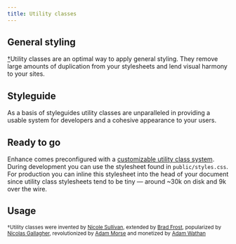 ```yaml
---
title: Utility classes
---
```


## General styling
[†](#footnote)Utility classes are an optimal way to apply general styling. They remove large amounts of duplication from your stylesheets and lend visual harmony to your sites.

## Styleguide
As a basis of styleguides utility classes are unparalleled in providing a usable system for developers and a cohesive appearance to your users.

## Ready to go
Enhance comes preconfigured with a [customizable utility class system](#). During development you can use the stylesheet found in `public/styles.css`. For production you can inline this stylesheet into the head of your document since utility class stylesheets tend to be tiny — around ~30k on disk and 9k over the wire.

## Usage


<a id="footnote"></a>
<small>†Utility classes were invented by [Nicole Sullivan](https://twitter.com/stubbornella/status/1471213109767405568), extended by [Brad Frost](https://atomicdesign.bradfrost.com/), popularized by [Nicolas Gallagher](https://nicolasgallagher.com/about-html-semantics-front-end-architecture/), revolutionized by [Adam Morse](https://mrmrs.cc/writing/scalable-css) and monetized by [Adam Wathan](https://adamwathan.me/css-utility-classes-and-separation-of-concerns/)</small>
